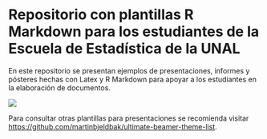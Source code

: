 # Repositorio con plantillas R Markdown para los estudiantes de la Escuela de Estadística de la UNAL

En este repositorio se presentan ejemplos de presentaciones, informes y pósteres hechas con Latex y R Markdown para apoyar a los estudiantes en la elaboración de documentos.

![](Descargas/carta.jpg)

Para consultar otras plantillas para presentaciones se recomienda visitar https://github.com/martinbjeldbak/ultimate-beamer-theme-list.
